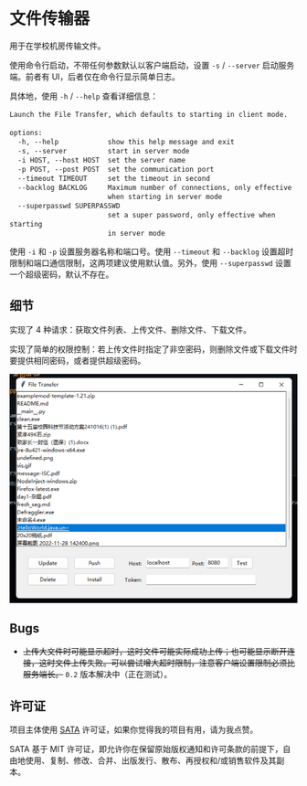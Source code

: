 # 文件传输器

用于在学校机房传输文件。

使用命令行启动，不带任何参数默认以客户端启动，设置 `-s` / `--server` 启动服务端。前者有 UI，后者仅在命令行显示简单日志。

具体地，使用 `-h` / `--help` 查看详细信息：

```text
Launch the File Transfer, which defaults to starting in client mode.

options:
  -h, --help            show this help message and exit
  -s, --server          start in server mode
  -i HOST, --host HOST  set the server name
  -p POST, --post POST  set the communication port
  --timeout TIMEOUT     set the timeout in second
  --backlog BACKLOG     Maximum number of connections, only effective
                        when starting in server mode
  --superpasswd SUPERPASSWD
                        set a super password, only effective when starting
                        in server mode
```

使用 `-i` 和 `-p` 设置服务器名称和端口号。使用 `--timeout` 和 `--backlog` 设置超时限制和端口通信限制，这两项建议使用默认值。另外，使用 `--superpasswd` 设置一个超级密码，默认不存在。

## 细节

实现了 4 种请求：获取文件列表、上传文件、删除文件、下载文件。

实现了简单的权限控制：若上传文件时指定了非空密码，则删除文件或下载文件时要提供相同密码，或者提供超级密码。

![Demo](./demo.png)

## Bugs

+ ~~上传大文件时可能显示超时，这时文件可能实际成功上传；也可能显示断开连接，这时文件上传失败。可以尝试增大超时限制，注意客户端设置限制必须比服务端长。~~ `0.2` 版本解决中（正在测试）。

## 许可证

项目主体使用 [SATA](https://github.com/zTrix/sata-license) 许可证，如果你觉得我的项目有用，请为我点赞。

SATA 基于 MIT 许可证，即允许你在保留原始版权通知和许可条款的前提下，自由地使用、复制、修改、合并、出版发行、散布、再授权和/或销售软件及其副本。
